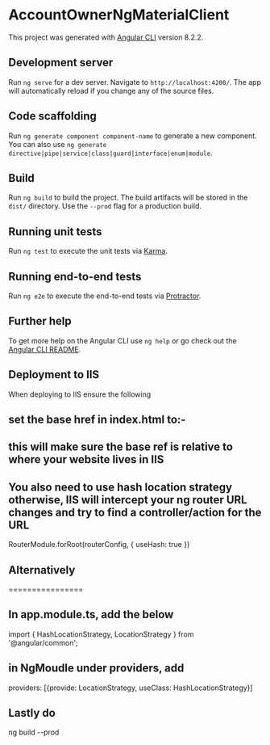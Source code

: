 # AccountOwnerNgMaterialClient

This project was generated with [Angular CLI](https://github.com/angular/angular-cli) version 8.2.2.

## Development server

Run `ng serve` for a dev server. Navigate to `http://localhost:4200/`. The app will automatically reload if you change any of the source files.

## Code scaffolding

Run `ng generate component component-name` to generate a new component. You can also use `ng generate directive|pipe|service|class|guard|interface|enum|module`.

## Build

Run `ng build` to build the project. The build artifacts will be stored in the `dist/` directory. Use the `--prod` flag for a production build.

## Running unit tests

Run `ng test` to execute the unit tests via [Karma](https://karma-runner.github.io).

## Running end-to-end tests

Run `ng e2e` to execute the end-to-end tests via [Protractor](http://www.protractortest.org/).

## Further help

To get more help on the Angular CLI use `ng help` or go check out the [Angular CLI README](https://github.com/angular/angular-cli/blob/master/README.md).

## Deployment to IIS

When deploying to IIS ensure the following
## set the base href in index.html to:-

<base href="./">

## this will make sure the base ref is relative to where your website lives in IIS

## You also need to use hash location strategy otherwise, IIS will intercept your ng router URL changes and try to find a       controller/action for the URL

RouterModule.forRoot(routerConfig, { useHash: true })

## Alternatively
================

## In app.module.ts, add the below
import { HashLocationStrategy, LocationStrategy } from '@angular/common';

## in NgMoudle under providers, add
providers: [{provide: LocationStrategy, useClass: HashLocationStrategy}]

## Lastly do
ng build --prod




